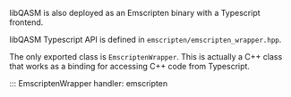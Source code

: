 libQASM is also deployed as an Emscripten binary with a Typescript frontend.

libQASM Typescript API is defined in `emscripten/emscripten_wrapper.hpp`.

The only exported class is `EmscriptenWrapper`.
This is actually a C++ class that works as a binding for accessing C++ code from Typescript.

::: EmscriptenWrapper
    handler: emscripten

